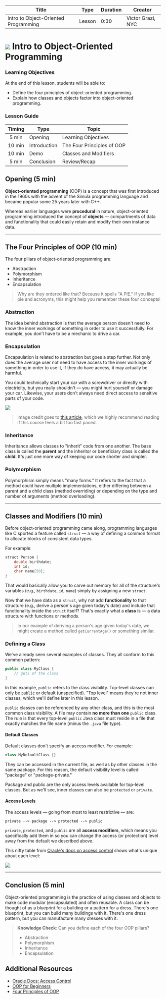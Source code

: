 | Title | Type | Duration | Creator |
| --- | -- | -- | --- |
| Intro to Object-Oriented Programming | Lesson | 0:30 | Victor Grazi, NYC |

# ![](https://ga-dash.s3.amazonaws.com/production/assets/logo-9f88ae6c9c3871690e33280fcf557f33.png) Intro to Object-Oriented Programming

### Learning Objectives

At the end of this lesson, students will be able to:
- Define the four principles of object-oriented programming.
- Explain how classes and objects factor into object-oriented programming.

### Lesson Guide

| Timing  | Type  | Topic  |
|:-:|---|---|
| 5 min  | Opening  | Learning Objectives |
| 10 min  | Introduction  | The Four Principles of OOP |
| 10 min  | Demo  | Classes and Modifiers |
| 5 min  | Conclusion  | Review/Recap |

## Opening (5 min)

**Object-oriented programming** (OOP) is a concept that was first introduced in the 1960s with the advent of the Simula programming language and became popular some 25 years later with C++.

Whereas earlier languages were **procedural** in nature, object-oriented programming introduced the concept of **objects** — compartments of data and functionality that could easily retain and modify their own instance data.

-----

## The Four Principles of OOP (10 min)

The four pillars of object-oriented programming are:

* Abstraction
* Polymorphism
* Inheritance
* Encapsulation

> Why are they ordered like that? Because it spells "A PIE." If you like pie and acronyms, this might help you remember these four concepts!

### Abstraction

The idea behind abstraction is that the average person doesn't need to know the inner workings of something in order to use it successfully. For example, you don't have to be a mechanic to drive a car.

### Encapsulation

Encapsulation is related to abstraction but goes a step further. Not only does the average user not need to have access to the inner workings of something in order to use it, if they do have access, it may actually be harmful.

You could technically start your car with a screwdriver or directly with electricity, but you really shouldn't — you might hurt yourself or damage your car. Likewise, your users don't always need direct access to sensitive parts of your code.

![](https://res.cloudinary.com/briezh/image/upload/v1560812857/bike-brakes_pvfblg.jpg)

> Image credit goes to [this article](https://dev.to/charanrajgolla/beginners-guide---object-oriented-programming), which we highly recommend reading if this course feels a bit too fast paced.

### Inheritance

Inheritance allows classes to "inherit" code from one another. The base class is called the **parent** and the inheritor or beneficiary class is called the **child**. It's just one more way of keeping our code shorter and simpler.

### Polymorphism

Polymorphism simply means "many forms." It refers to the fact that a method could have multiple implementations, either differing between a parent and a child class (method overriding) or depending on the type and number of arguments (method overloading).

----

## Classes and Modifiers (10 min)

Before object-oriented programming came along, programming languages like C sported a feature called `struct` — a way of defining a common format to allocate blocks of consistent data types.
 
For example:

```java
struct Person { 
    double birthdate;
    int id; 
    char name[50];
} 
```

That would basically allow you to carve out memory for all of the structure's variables (e.g., `birthdate`, `id`, `name`) simply by assigning a new `struct`.

Now that we have data as a `struct`, why not add **functionality** to that structure (e.g., derive a person's age given today's date) and include that functionality inside the `struct` itself? That's exactly what a **class** is — a data structure with functions or methods.

> In our example of deriving a person's age given today's date, we might create a method called `getCurrentAge()` or something similar.

### Defining a Class

We've already seen several examples of classes. They all conform to this common pattern:

```java
public class MyClass {
    // guts of the class
}
```

In this example, `public` refers to the class visibility. Top-level classes can only be `public` or default (unspecified). "Top level" means they're not inner classes, which we'll define later in this lesson.

`public` classes can be referenced by any other class, and this is the most common class visibility. A file may contain **no more than one** `public` class. The rule is that every top-level `public` Java class must reside in a file that exactly matches the file name (minus the `.java` file type). 

#### Default Classes

Default classes don't specify an access modifier. For example:

```java
class MyDefaultClass {}
```

They can be accessed in the current file, as well as by other classes in the same package. For this reason, the default visibility level is called "package" or "package-private."

Package and public are the only access levels available for top-level classes. But as we'll see, inner classes can also be `protected` or `private`.

#### Access Levels

The access levels — going from most to least restrictive — are:

```
private --> package --> protected --> public
```

`private`, `protected`, and `public` are all **access modifiers**, which means you specifically add them in so you can change the access (or protection) level away from the default we described above.

This nifty table from [Oracle's docs on access control](https://docs.oracle.com/javase/tutorial/java/javaOO/accesscontrol.html) shows what's unique about each level:

![](https://res.cloudinary.com/briezh/image/upload/v1560810976/Screen_Shot_2019-06-17_at_3.35.38_PM_fq9ffm.png)

----

## Conclusion (5 min)

Object-oriented programming is the practice of using classes and objects to make code modular (encapsulated) and often reusable. A class can be thought of as a blueprint for a building or a pattern for a dress. There's one blueprint, but you can build many buildings with it. There's one dress pattern, but you can manufacture many dresses with it.

> **Knowledge Check**: Can you define each of the four OOP pillars?
> - Abstraction
> - Polymorphism
> - Inheritance
> - Encapsulation

## Additional Resources

* [Oracle Docs: Access Control](https://docs.oracle.com/javase/tutorial/java/javaOO/accesscontrol.html)
* [OOP for Beginners](https://dev.to/charanrajgolla/beginners-guide---object-oriented-programming)
* [Four Principles of OOP](https://medium.com/@cancerian0684/what-are-four-basic-principles-of-object-oriented-programming-645af8b43727)


